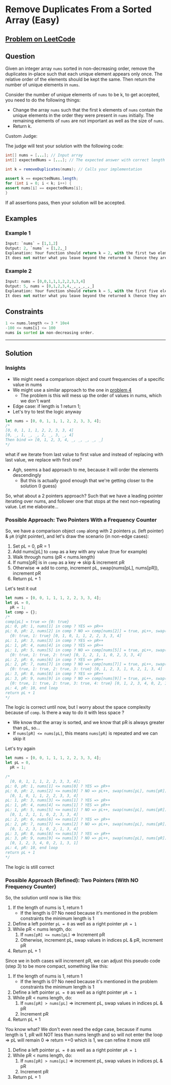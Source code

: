 # Remove Duplicates From a Sorted Array (Easy)

## [Problem on LeetCode](https://leetcode.com/problems/remove-duplicates-from-sorted-array/)

## Question

Given an integer array `nums` sorted in non-decreasing order, remove the duplicates in-place such that each unique element appears only once. The relative order of the elements should be kept the same. Then return the number of unique elements in `nums`.

Consider the number of unique elements of `nums` to be k, to get accepted, you need to do the following things:

- Change the array `nums` such that the first k elements of `nums` contain the unique elements in the order they were present in `nums` initially. The remaining elements of `nums` are not important as well as the size of `nums`.
- Return k.

Custom Judge:

The judge will test your solution with the following code:

```java
int[] nums = [...]; // Input array
int[] expectedNums = [...]; // The expected answer with correct length

int k = removeDuplicates(nums); // Calls your implementation

assert k == expectedNums.length;
for (int i = 0; i < k; i++) {
assert nums[i] == expectedNums[i];
}
```

If all assertions pass, then your solution will be accepted.

## Examples

### Example 1

```py
Input: `nums` = [1,1,2]
Output: 2, `nums` = [1,2,_]
Explanation: Your function should return k = 2, with the first two elements of `nums` being 1 and 2 respectively.
It does not matter what you leave beyond the returned k (hence they are underscores).
```

### Example 2

```py
Input: nums = [0,0,1,1,1,2,2,3,3,4]
Output: 5, nums = [0,1,2,3,4,_,_,_,_,_]
Explanation: Your function should return k = 5, with the first five elements of `nums` being 0, 1, 2, 3, and 4 respectively.
It does not matter what you leave beyond the returned k (hence they are underscores).
```

## Constraints

```py
1 <= nums.length <= 3 * 10e4
-100 <= nums[i] <= 100
nums is sorted in non-decreasing order.
```

---

## Solution

### Insights

- We might need a comparison object and count frequencies of a specific value in nums
- We might use a similar approach to the one in [problem 4](../4-remove-element-easy/)
  - The problem is this will mess up the order of values in nums, which we don't want
- Edge case: if length is 1 return 1;
- Let's try to test the logic anyway

```js
let nums = [0, 0, 1, 1, 1, 2, 2, 3, 3, 4];
/*
[0, 0, 1, 1, 1, 2, 2, 3, 3, 4]
[0, _, 1, _, _, 2, _, 3, _, 4]
Then bind => [0, 1, 2, 3, 4, _, _, _, _, _]
*/
```

what if we iterate from last value to first value and instead of replacing with last value, we replace with first one?

- Agh, seems a bad approach to me, because it will order the elements descendingly
  - But this is actually good enough that we're getting closer to the solution (I guess)

So, what about a 2 pointers approach? Such that we have a leading pointer iterating over nums, and follower one that stops at the next non-repeating value. Let me elaborate...

### Possible Approach: Two Pointers With a Frequency Counter

So, we have a comparison object `comp` along with 2 pointers `pL` (left pointer) & `pR` (right pointer), and let's draw the scenario (in non-edge cases):

1. Set pL = 0, pR = 1
2. Add nums[pL] to `comp` as a key with any value (true for example)
3. Walk through nums (pR < nums.length)
4. If nums[pR] is in `comp` as a key => skip & increment pR
5. Otherwise => add to comp, increment pL, swap(nums[pL], nums[pR]), increment pR
6. Return pL + 1

Let's test it out

```js
let nums = [0, 0, 1, 1, 1, 2, 2, 3, 3, 4];
let pL = 0,
  pR = 1;
let comp = {};
/*
comp[pL] = true => {0: true}
pL: 0, pR: 1, nums[1] in comp ? YES => pR++
pL: 0, pR: 2, nums[2] in comp ? NO => comp[nums[2]] = true, pL++, swap(nums[pL], nums[pR]), pR++
  {0: true, 1: true} [0, 1, 0, 1, 1, 2, 2, 3, 3, 4]
pL: 1, pR: 3, nums[3] in comp ? YES => pR++
pL: 1, pR: 4, nums[4] in comp ? YES => pR++
pL: 1, pR: 5, nums[5] in comp ? NO => comp[nums[5]] = true, pL++, swap(nums[pL], nums[pR]), pR++
  {0: true, 1: true, 2: true} [0, 1, 2, 1, 1, 0, 2, 3, 3, 4]
pL: 2, pR: 6, nums[6] in comp ? YES => pR++
pL: 2, pR: 7, nums[7] in comp ? NO => comp[nums[7]] = true, pL++, swap(nums[pL], nums[pR]), pR++
  {0: true, 1: true, 2: true, 3: true} [0, 1, 2, 3, 1, 0, 2, 1, 3, 4]
pL: 3, pR: 8, nums[8] in comp ? YES => pR++
pL: 3, pR: 9, nums[9] in comp ? NO => comp[nums[9]] = true, pL++, swap(nums[pL], nums[pR]), pR++
  {0: true, 1: true, 2: true, 3: true, 4: true} [0, 1, 2, 3, 4, 0, 2, 1, 3, 1]
pL: 4, pR: 10, end loop
return pL + 1
*/
```

The logic is correct until now, but I worry about the space complexity because of `comp`. Is there a way to do it with less space ?

- We know that the array is sorted, and we know that pR is always greater than pL, so...
- If `nums[pR] <= nums[pL]`, this means `nums[pR]` is repeated and we can skip it

Let's try again

```js
let nums = [0, 0, 1, 1, 1, 2, 2, 3, 3, 4];
let pL = 0,
  pR = 1;

/*
  [0, 0, 1, 1, 1, 2, 2, 3, 3, 4];
pL: 0, pR: 1, nums[1] <= nums[0] ? YES => pR++
pL: 0, pR: 2, nums[2] <= nums[0] ? NO => pL++, swap(nums[pL], nums[pR]), pR++
  [0, 1, 0, 1, 1, 2, 2, 3, 3, 4]
pL: 1, pR: 3, nums[3] <= nums[1] ? YES => pR++
pL: 1, pR: 4, nums[4] <= nums[1] ? YES => pR++
pL: 1, pR: 5, nums[5] <= nums[1] ? NO => pL++, swap(nums[pL], nums[pR]), pR++
  [0, 1, 2, 1, 1, 0, 2, 3, 3, 4]
pL: 2, pR: 6, nums[6] <= nums[2] ? YES => pR++
pL: 2, pR: 7, nums[7] <= nums[2] ? NO => pL++, swap(nums[pL], nums[pR]), pR++
  [0, 1, 2, 3, 1, 0, 2, 1, 3, 4]
pL: 3, pR: 8, nums[8] <= nums[3] ? YES => pR++
pL: 3, pR: 9, nums[9] <= nums[3] ? NO => pL++, swap(nums[pL], nums[pR]), pR++
  [0, 1, 2, 3, 4, 0, 2, 1, 3, 1]
pL: 4, pR: 10, end loop
return pL + 1
*/
```

The logic is still correct

### Possible Approach (Refined): Two Pointers (With NO Frequency Counter)

So, the solution until now is like this:

1. If the length of nums is 1, return 1
   - If the length is 0? No need because it's mentioned in the problem constraints the minimum length is 1
2. Define a left pointer `pL = 0` as well as a right pointer `pR = 1`
3. While pR < nums length, do:
   1. If `nums[pR] <= nums[pL]` => Increment pR
   2. Otherwise, increment pL, swap values in indices pL & pR, increment pR
4. Return pL + 1

Since we in both cases will increment pR, we can adjust this pseudo code (step 3) to be more compact, something like this:

1. If the length of nums is 1, return 1
   - If the length is 0? No need because it's mentioned in the problem constraints the minimum length is 1
2. Define a left pointer `pL = 0` as well as a right pointer `pR = 1`
3. While pR < nums length, do:
   1. If `nums[pR] > nums[pL]` => increment pL, swap values in indices pL & pR
   2. Increment pR
4. Return pL + 1

You know what? We don't even need the edge case, because if nums length is 1, pR will NOT less than nums length and so will not enter the loop => pL will remain 0 => return ++0 which is 1, we can refine it more still

1. Define a left pointer `pL = 0` as well as a right pointer `pR = 1`
2. While pR < nums length, do:
   1. If `nums[pR] > nums[pL]` => increment pL, swap values in indices pL & pR
   2. Increment pR
3. Return pL + 1

